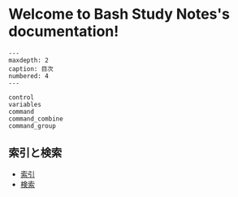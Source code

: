 # Welcome to Bash Study Notes's documentation!

```{toctree}
---
maxdepth: 2
caption: 目次
numbered: 4
---

control
variables
command
command_combine
command_group
```

## 索引と検索

- [索引](genindex)
- [検索](search)
